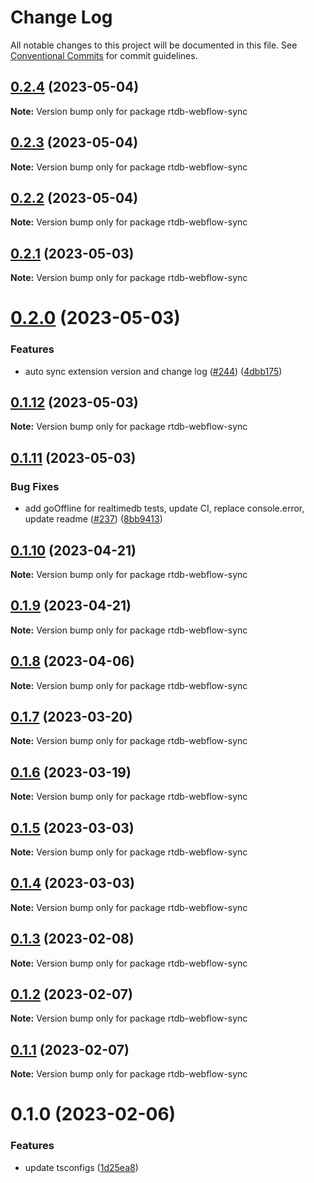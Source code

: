# Change Log

All notable changes to this project will be documented in this file.
See [Conventional Commits](https://conventionalcommits.org) for commit guidelines.

## [0.2.4](https://github.com/simplycubed/extensions/compare/rtdb-webflow-sync@0.2.3...rtdb-webflow-sync@0.2.4) (2023-05-04)

**Note:** Version bump only for package rtdb-webflow-sync

## [0.2.3](https://github.com/simplycubed/extensions/compare/rtdb-webflow-sync@0.2.2...rtdb-webflow-sync@0.2.3) (2023-05-04)

**Note:** Version bump only for package rtdb-webflow-sync

## [0.2.2](https://github.com/simplycubed/extensions/compare/rtdb-webflow-sync@0.2.1...rtdb-webflow-sync@0.2.2) (2023-05-04)

**Note:** Version bump only for package rtdb-webflow-sync

## [0.2.1](https://github.com/simplycubed/extensions/compare/rtdb-webflow-sync@0.2.0...rtdb-webflow-sync@0.2.1) (2023-05-03)

**Note:** Version bump only for package rtdb-webflow-sync

# [0.2.0](https://github.com/simplycubed/extensions/compare/rtdb-webflow-sync@0.1.12...rtdb-webflow-sync@0.2.0) (2023-05-03)

### Features

- auto sync extension version and change log ([#244](https://github.com/simplycubed/extensions/issues/244)) ([4dbb175](https://github.com/simplycubed/extensions/commit/4dbb17526fae5189a89164186fcf9866f555c7ea))

## [0.1.12](https://github.com/simplycubed/extensions/compare/rtdb-webflow-sync@0.1.11...rtdb-webflow-sync@0.1.12) (2023-05-03)

**Note:** Version bump only for package rtdb-webflow-sync

## [0.1.11](https://github.com/simplycubed/extensions/compare/rtdb-webflow-sync@0.1.10...rtdb-webflow-sync@0.1.11) (2023-05-03)

### Bug Fixes

- add goOffline for realtimedb tests, update CI, replace console.error, update readme ([#237](https://github.com/simplycubed/extensions/issues/237)) ([8bb9413](https://github.com/simplycubed/extensions/commit/8bb9413131e3eb8e633896ec9188fcab759400ae))

## [0.1.10](https://github.com/simplycubed/extensions/compare/rtdb-webflow-sync@0.1.9...rtdb-webflow-sync@0.1.10) (2023-04-21)

**Note:** Version bump only for package rtdb-webflow-sync

## [0.1.9](https://github.com/simplycubed/extensions/compare/rtdb-webflow-sync@0.1.8...rtdb-webflow-sync@0.1.9) (2023-04-21)

**Note:** Version bump only for package rtdb-webflow-sync

## [0.1.8](https://github.com/simplycubed/extensions/compare/rtdb-webflow-sync@0.1.7...rtdb-webflow-sync@0.1.8) (2023-04-06)

**Note:** Version bump only for package rtdb-webflow-sync

## [0.1.7](https://github.com/simplycubed/extensions/compare/rtdb-webflow-sync@0.1.6...rtdb-webflow-sync@0.1.7) (2023-03-20)

**Note:** Version bump only for package rtdb-webflow-sync

## [0.1.6](https://github.com/simplycubed/extensions/compare/rtdb-webflow-sync@0.1.5...rtdb-webflow-sync@0.1.6) (2023-03-19)

**Note:** Version bump only for package rtdb-webflow-sync

## [0.1.5](https://github.com/simplycubed/extensions/compare/rtdb-webflow-sync@0.1.4...rtdb-webflow-sync@0.1.5) (2023-03-03)

**Note:** Version bump only for package rtdb-webflow-sync

## [0.1.4](https://github.com/simplycubed/extensions/compare/rtdb-webflow-sync@0.1.3...rtdb-webflow-sync@0.1.4) (2023-03-03)

**Note:** Version bump only for package rtdb-webflow-sync

## [0.1.3](https://github.com/simplycubed/extensions/compare/rtdb-webflow-sync@0.1.2...rtdb-webflow-sync@0.1.3) (2023-02-08)

**Note:** Version bump only for package rtdb-webflow-sync

## [0.1.2](https://github.com/simplycubed/extensions/compare/rtdb-webflow-sync@0.1.1...rtdb-webflow-sync@0.1.2) (2023-02-07)

**Note:** Version bump only for package rtdb-webflow-sync

## [0.1.1](https://github.com/simplycubed/extensions/compare/rtdb-webflow-sync@0.1.0...rtdb-webflow-sync@0.1.1) (2023-02-07)

**Note:** Version bump only for package rtdb-webflow-sync

# 0.1.0 (2023-02-06)

### Features

- update tsconfigs ([1d25ea8](https://github.com/simplycubed/extensions/commit/1d25ea8eebc38bcb2fe02fd21d7913d344de67c4))

